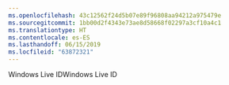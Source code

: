 ```yaml
---
ms.openlocfilehash: 43c12562f24d5b07e89f96808aa94212a975479e
ms.sourcegitcommit: 1bb00d2f4343e73ae8d58668f02297a3cf10a4c1
ms.translationtype: HT
ms.contentlocale: es-ES
ms.lasthandoff: 06/15/2019
ms.locfileid: "63872321"
---
```

<span data-ttu-id="3c928-101">Windows Live ID</span><span class="sxs-lookup"><span data-stu-id="3c928-101">Windows Live ID</span></span>
